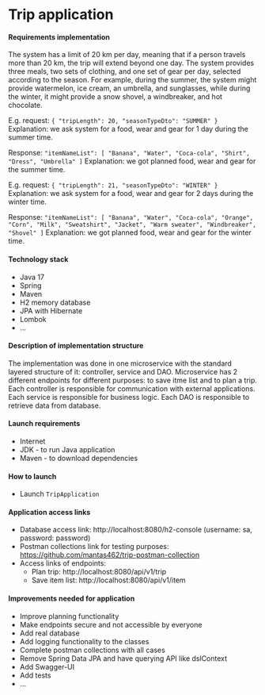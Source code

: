 # Trip application

#### Requirements implementation
The system has a limit of 20 km per day, meaning that if a person travels more than 20 km, the trip will extend beyond one day.
The system provides three meals, two sets of clothing, and one set of gear per day, selected according to the season. For example, during the summer, the system might provide watermelon, ice cream, an umbrella, and sunglasses, while during the winter, it might provide a snow shovel, a windbreaker, and hot chocolate.

E.g. request:
`{
"tripLength": 20,
"seasonTypeDto": "SUMMER"
}`
Explanation: we ask system for a food, wear and gear for 1 day during the summer time.

Response:
`"itemNameList": [
"Banana",
"Water",
"Coca-cola",
"Shirt",
"Dress",
"Umbrella"
]`
Explanation: we got planned food, wear and gear for the summer time.


E.g. request:
`{
"tripLength": 21,
"seasonTypeDto": "WINTER"
}`
Explanation: we ask system for a food, wear and gear for 2 days during the winter time.

Response:
`"itemNameList": [
"Banana",
"Water",
"Coca-cola",
"Orange",
"Corn",
"Milk",
"Sweatshirt",
"Jacket",
"Warm sweater",
"Windbreaker",
"Shovel"
]`
Explanation: we got planned food, wear and gear for the winter time.

#### Technology stack

- Java 17
- Spring
- Maven
- H2 memory database
- JPA with Hibernate
- Lombok
- ...

#### Description of implementation structure

The implementation was done in one microservice with the standard layered structure of it: controller, service and DAO. Microservice has 2 different endpoints for different purposes: to save itme list and to plan a trip. Each controller is responsible for communication with external applications. Each service is responsible for business logic. Each DAO is responsible to retrieve data from database.

#### Launch requirements

- Internet
- JDK - to run Java application
- Maven - to download dependencies

#### How to launch

- Launch `TripApplication`

#### Application access links

- Database access link: http://localhost:8080/h2-console (username: sa, password: password)
- Postman collections link for testing purposes: https://github.com/mantas462/trip-postman-collection
- Access links of endpoints:
    - Plan trip: http://localhost:8080/api/v1/trip
    - Save item list: http://localhost:8080/api/v1/item

#### Improvements needed for application

- Improve planning functionality
- Make endpoints secure and not accessible by everyone
- Add real database
- Add logging functionality to the classes
- Complete postman collections with all cases
- Remove Spring Data JPA and have querying API like dslContext
- Add Swagger-UI
- Add tests
- ...
